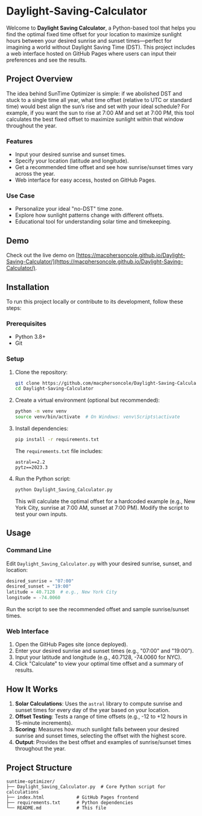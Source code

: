 # Daylight-Saving-Calculator

Welcome to **Daylight Saving Calculator**, a Python-based tool that helps you find the optimal fixed time offset for your location to maximize sunlight hours between your desired sunrise and sunset times—perfect for imagining a world without Daylight Saving Time (DST). This project includes a web interface hosted on GitHub Pages where users can input their preferences and see the results.

## Project Overview

The idea behind SunTime Optimizer is simple: if we abolished DST and stuck to a single time all year, what time offset (relative to UTC or standard time) would best align the sun’s rise and set with your ideal schedule? For example, if you want the sun to rise at 7:00 AM and set at 7:00 PM, this tool calculates the best fixed offset to maximize sunlight within that window throughout the year.

### Features

- Input your desired sunrise and sunset times.
- Specify your location (latitude and longitude).
- Get a recommended time offset and see how sunrise/sunset times vary across the year.
- Web interface for easy access, hosted on GitHub Pages.

### Use Case

- Personalize your ideal "no-DST" time zone.
- Explore how sunlight patterns change with different offsets.
- Educational tool for understanding solar time and timekeeping.

## Demo

Check out the live demo on [https://macphersoncole.github.io/Daylight-Saving-Calculator/](https://macphersoncole.github.io/Daylight-Saving-Calculator/).

## Installation

To run this project locally or contribute to its development, follow these steps:

### Prerequisites

- Python 3.8+
- Git
 
### Setup

1. Clone the repository:

    ```bash
    git clone https://github.com/macphersoncole/Daylight-Saving-Calculator.git
    cd Daylight-Saving-Calculator
    ```

2. Create a virtual environment (optional but recommended):

    ```bash
    python -m venv venv
    source venv/bin/activate  # On Windows: venv\Scripts\activate
    ```

3. Install dependencies:

    ```bash
    pip install -r requirements.txt
    ```
  
    The `requirements.txt` file includes:
    
    ```text
    astral==2.2
    pytz==2023.3
    ```

4. Run the Python script:

    ```bash
    python Daylight_Saving_Calculator.py
    ```
    
    This will calculate the optimal offset for a hardcoded example (e.g., New York City, sunrise at 7:00 AM, sunset at 7:00 PM). Modify the script to test your own inputs.

## Usage

### Command Line

Edit `Daylight_Saving_Calculator.py` with your desired sunrise, sunset, and location:

```Python
desired_sunrise = "07:00"
desired_sunset = "19:00"
latitude = 40.7128  # e.g., New York City
longitude = -74.0060
```

Run the script to see the recommended offset and sample sunrise/sunset times.

### Web Interface
1. Open the GitHub Pages site (once deployed).
2. Enter your desired sunrise and sunset times (e.g., "07:00" and "19:00").
3. Input your latitude and longitude (e.g., 40.7128, -74.0060 for NYC).
4. Click "Calculate" to view your optimal time offset and a summary of results.

## How It Works

1. **Solar Calculations**: Uses the `astral` library to compute sunrise and sunset times for every day of the year based on your location.
2. **Offset Testing**: Tests a range of time offsets (e.g., -12 to +12 hours in 15-minute increments).
3. **Scoring**: Measures how much sunlight falls between your desired sunrise and sunset times, selecting the offset with the highest score.
4. **Output**: Provides the best offset and examples of sunrise/sunset times throughout the year.

## Project Structure

```text
suntime-optimizer/
├── Daylight_Saving_Calculator.py  # Core Python script for calculations
├── index.html            # GitHub Pages frontend
├── requirements.txt      # Python dependencies
└── README.md             # This file
```
